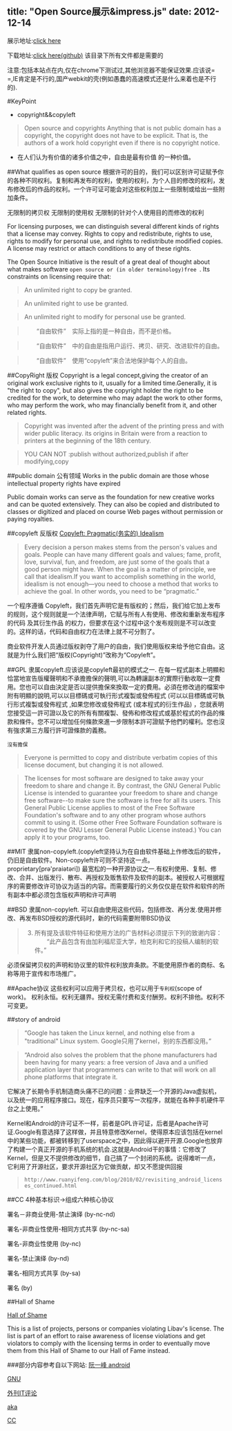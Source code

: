 title: "Open Source展示&impress.js"
date: 2012-12-14
---

展示地址:[click here](http://slixurd2.tk/person/presentation/presentation.html#/start-page)

下载地址:[click here(github)](https://github.com/slixurd/slixurd.github.com/tree/master/person/presentation) 该目录下所有文件都是需要的

注意:包括本站点在内,仅在chrome下测试过,其他浏览器不能保证效果.应该说= =,IE肯定是不行的,国产webkit的壳(例如愚蠢的高速模式还是什么来着也是不行的).


#KeyPoint

* copyright&&copyleft
>Open source and copyrights
>Anything that is not public domain has a copyright, the copyright does not have to be explicit. That is, the authors of a work hold copyright even if there is no copyright notice.


* 在人们认为有价值的诸多价值之中，自由是最有价值 的一种价值。

##What qualifies as open source
根据许可的目的，我们可以区别许可证赋予你的各种不同权利。复制和再发布的权利，使用的权利，为个人目的修改的权利，发布修改后的作品的权利。一个许可证可能会对这些权利加上一些限制或给出一些附加条件。

无限制的拷贝权
无限制的使用权
无限制的针对个人使用目的而修改的权利

For licensing purposes, we can distinguish several different kinds of rights that a license may convey. Rights to copy and redistribute, rights to use, rights to modify for personal use, and rights to redistribute modified copies. A license may restrict or attach conditions to any of these rights.

The Open Source Initiative is the result of a great deal of thought about what makes software `open source or (in older terminology)free `. Its constraints on licensing require that:

>An unlimited right to copy be granted.

>An unlimited right to use be granted.

>An unlimited right to modify for personal use be granted.


>　　“自由软件”　实际上指的是一种自由，而不是价格。

>　　“自由软件”　中的自由是指用户运行、拷贝、研究、改进软件的自由。 

>　　“自由软件”　使用“copyleft”来合法地保护每个人的自由。 

##CopyRight 版权
Copyright is a legal concept,giving the creator of an original work exclusive rights to it, usually for a limited time.Generally, it is "the right to copy", but also gives the copyright holder the right to be credited for the work, to determine who may adapt the work to other forms, who may perform the work, who may financially benefit from it, and other related rights.

>Copyright was invented after the advent of the printing press and with wider public literacy.  its origins in Britain were from a reaction to printers at the beginning of the 18th century.

>YOU CAN NOT :publish without authorized,publish if after modifying,copy

##public domain 公有领域
Works in the public domain are those whose intellectual property rights have expired

Public domain works can serve as the foundation for new creative works and can be quoted extensively. They can also be copied and distributed to classes or digitized and placed on course Web pages without permission or paying royalties. 

##copyleft 反版权
[Copyleft: Pragmatic(务实的) Idealism](http://www.gnu.org/licenses/licenses.en.html)

>Every decision a person makes stems from the person's values and goals. People can have many different goals and values; fame, profit, love, survival, fun, and freedom, are just some of the goals that a good person might have. When the goal is a matter of principle, we call that idealism.If you want to accomplish something in the world, idealism is not enough—you need to choose a method that works to achieve the goal. In other words, you need to be “pragmatic.”

一个程序遵循 Copyleft，我们首先声明它是有版权的；然后，我们给它加上发布的规则，这个规则就是一个法律声明，它赋与所有人有使用、修改和重新发布程序的代码 及其衍生作品 的权力，但要求在这个过程中这个发布规则是不可以改变的。这样的话，代码和自由权力在法律上就不可分割了。

商业软件开发人员通过版权剥夺了用户的自由，我们使用版权来给予他它自由。这就是为什么我们把“版权(Copyright)”改称为“Copyleft”。

##GPL
隶属copyleft.应该说是copyleft最初的模式之一.
在每一程式副本上明顯和恰當地宣告版權聲明和不承擔擔保的聲明,可以為轉讓副本的實際行動收取一定費用。您也可以自由決定是否以提供擔保來換取一定的費用。必須在修改過的檔案中附有明顯的說明,可以以目標碼或可執行形式複製或發佈程式 (可以以目標碼或可執行形式複製或發佈程式 ,如果您修改或發佈程式 (或本程式的衍生作品) ，您就表明您接受這一許可證以及它的所有有關複製、發佈和修改程式或基於程式的作品的條款和條件。您不可以增加任何條款來進一步限制本許可證賦予他們的權利。您也沒有強求第三方履行許可證條款的義務。

`沒有擔保`

>Everyone is permitted to copy and distribute verbatim copies
of this license document, but changing it is not allowed.

>The licenses for most software are designed to take away your freedom to share and change it. By contrast, the GNU General Public License is intended to guarantee your freedom to share and change free software--to make sure the software is free for all its users. This General Public License applies to most of the Free Software Foundation's software and to any other program whose authors commit to using it. (Some other Free Software Foundation software is covered by the GNU Lesser General Public License instead.) You can apply it to your programs, too.

##MIT
隶属non-copyleft.(copyleft坚持认为在自由软件基础上作修改后的软件，仍旧是自由软件。Non-copyleft许可则不坚持这一点。 proprietary[prə'praiətəri])
最宽松的一种开源协议之一.有权利使用、复制、修改、合并、出版发行、散布、再授权及贩售软件及软件的副本。被授权人可根据程序的需要修改许可协议为适当的内容。而需要履行的义务仅仅是在软件和软件的所有副本中都必须包含版权声明和许可声明


##BSD
隶属non-copyleft.
可以自由使用这些代码，包括修改、再分发.使用并修改、再发布BSD授权的源代码时，新的代码需要附带BSD协议

>3. 所有提及该软件特征和使用方法的广告材料必须提示下列的致谢内容：
　　“此产品包含有由加利福尼亚大学，柏克利和它的投稿人编制的软件。”

必须保留拷贝权的声明和协议里的软件权利放弃条款。不能使用原作者的商标、名称等用于宣传和市场推广。


##Apache协议
这些权利可以应用于拷贝权，也可以用于`专利权`(scope of work)。
权利永恒。权利无疆界。授权无需付费和支付酬劳。权利不排他。权利不可变更。




##story of android

>“Google has taken the Linux kernel, and nothing else from a "traditional" Linux system.
Google只用了kernel，别的东西都没用。”

>“Android also solves the problem that the phone manufacturers had been having for many years: a free version of Java and a unified application layer that programmers can write to that will work on all phone platforms that integrate it.

它解决了长期令手机制造商头痛不已的问题：业界缺乏一个开源的Java虚拟机，以及统一的应用程序接口。现在，程序员只要写一次程序，就能在各种手机硬件平台之上使用。”

Kernel和Android的许可证不一样，前者是GPL许可证，后者是Apache许可证.Google有意选择了这样做，并且特意修改Kernel，使得原本应该包括在kernel中的某些功能，都被转移到了userspace之中，因此得以避开开源.Google也放弃了构建一个真正开源的手机系统的机会.这就是Android干的事情：它修改了Kernel，但是又不提供修改的细节，自己搞了一个封闭的系统。说得难听一点，它利用了开源社区，要求开源社区为它做贡献，却又不愿提供回报

>`http://www.ruanyifeng.com/blog/2010/02/revisiting_android_licenses_continued.html`

##CC
4种基本标识->组成六种核心协议

署名－非商业使用-禁止演绎 (by-nc-nd)

署名-非商业性使用-相同方式共享 (by-nc-sa)

署名-非商业性使用 (by-nc)

署名-禁止演绎 (by-nd)

署名-相同方式共享 (by-sa)

署名 (by)

##Hall of Shame

[Hall of Shame](http://libav.org/shame.html)

This is a list of projects, persons or companies violating Libav's license. The list is part of an effort to raise awareness of license violations and get violators to comply with the licensing terms in order to eventually move them from this Hall of Shame to our Hall of Fame instead.

###部分内容参考自以下网站:
[阮一峰 android](http://www.ruanyifeng.com/blog/2010/02/open_android_or_not.html)

[GNU](http://www.gnu.org/)

[外刊IT评论](http://www.aqee.net/a-short-guide-to-open-source-and-similar-licenses/)

[aka](http://www.aka.org.cn/Magazine/Gnu/bsd.html)

[CC](http://creativecommons.net.cn/)
